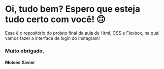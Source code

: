 # Oi, tudo bem? Espero que esteja tudo certo com você! 🙃

Esse é o repositório do projeto final da aula de Html, CSS e Flexbox, na qual vamos fazer a interface de login do Instagram! 

### Muito obrigado,
#### Moisés Xavier
